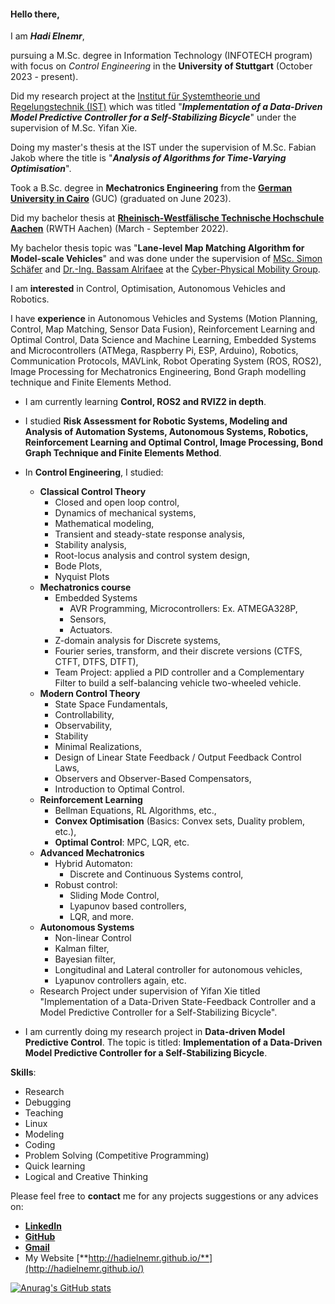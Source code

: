 #### Hello there, 
I am **_Hadi Elnemr_**,

pursuing a M.Sc. degree in Information Technology (INFOTECH program) with focus on _Control Engineering_ in the **University of Stuttgart** (October 2023 - present).

Did my research project at the [Institut für Systemtheorie und Regelungstechnik (IST)](https://www.ist.uni-stuttgart.de/) which was titled "**_Implementation of a Data-Driven Model Predictive Controller for a Self-Stabilizing Bicycle_**" under the supervision of M.Sc. Yifan Xie.

Doing my master's thesis at the IST under the supervision of M.Sc. Fabian Jakob where the title is "**_Analysis of Algorithms for Time-Varying Optimisation_**".

<!-- Grade: **1.3** German scale GPA (1.0-5.0) -->

Took a B.Sc. degree  in **Mechatronics Engineering** from the [**German University in Cairo**](https://www.guc.edu.eg/) (GUC) (graduated on June 2023).
<!-- Grade: **0.81** German scale GPA (0.7-5.0) -->

Did my bachelor thesis at [**Rheinisch-Westfälische Technische Hochschule Aachen**](https://www.rwth-aachen.de) (RWTH Aachen) (March - September 2022).

My bachelor thesis topic was "**Lane-level Map Matching Algorithm for Model-scale Vehicles**" and was done under the supervision of [MSc. Simon Schäfer](https://www.embedded.rwth-aachen.de/cms/embedded/Der-Lehrstuhl/Mitarbeiteruebersicht/~bfleef/Simon-Schaefer/lidx/1/) and [Dr.-Ing. Bassam Alrifaee](https://www.unibw.de/cas/team/univ-prof-dr-ing-bassam-alrifaee) at the [Cyber-Physical Mobility Group](https://cpm.embedded.rwth-aachen.de/).
<!-- Grade: **1.0** according to the German grading scale (1.0 - 5.0) -->

I am **interested** in Control, Optimisation, Autonomous Vehicles and Robotics.

I have **experience** in Autonomous Vehicles and Systems (Motion Planning, Control, Map Matching, Sensor Data Fusion), Reinforcement Learning and Optimal Control, Data Science and Machine Learning, Embedded Systems and Microcontrollers (ATMega, Raspberry Pi, ESP, Arduino), Robotics, Communication Protocols, MAVLink, Robot Operating System (ROS, ROS2), Image Processing for Mechatronics Engineering, Bond Graph modelling technique and Finite Elements Method.

* I am currently learning **Control, ROS2 and RVIZ2 in depth**.
<!-- * I am currently learning **Autonomous Vehicles Sensor Data Fusion, Communication and Control**. -->
<!-- * I am currently studying **Optimisation Techniques for Multi-cooperative Systems, Robotics, Advanced Mechatronics Engineering, Data Engineering and Sensor Technology**. -->
<!-- * I studied **Autonomous Systems, Reinforcement Learning and Optimal Control, Image Processing for Mechatronics Engineering, Bond Graph Technique and Finite Elements Method**. -->
* I studied **Risk Assessment for Robotic Systems, Modeling and Analysis of Automation Systems, Autonomous Systems, Robotics, Reinforcement Learning and Optimal Control, Image Processing, Bond Graph Technique and Finite Elements Method**.
* In **Control Engineering**, I studied:
  - **Classical Control Theory**
    - Closed and open loop control,
    - Dynamics of mechanical systems,
    - Mathematical modeling,
    - Transient and steady-state response analysis,
    - Stability analysis,
    - Root-locus analysis and control system design,
    - Bode Plots,
    - Nyquist Plots
  - **Mechatronics course**
    - Embedded Systems
      - AVR Programming, Microcontrollers: Ex. ATMEGA328P,
      - Sensors,
      - Actuators.
    - Z-domain analysis for Discrete systems,
    - Fourier series, transform, and their discrete versions (CTFS, CTFT, DTFS, DTFT),
    - Team Project: applied a PID controller and a Complementary Filter to build a self-balancing vehicle two-wheeled vehicle.
  - **Modern Control Theory**
    - State Space Fundamentals,
    - Controllability,
    - Observability,
    - Stability
    - Minimal Realizations,
    - Design of Linear State Feedback / Output Feedback Control Laws,
    - Observers and Observer-Based Compensators,
    - Introduction to Optimal Control.
  - **Reinforcement Learning**
    - Bellman Equations, RL Algorithms, etc., 
    - **Convex Optimisation** (Basics: Convex sets, Duality problem, etc.),
    - **Optimal Control**: MPC, LQR, etc.
  - **Advanced Mechatronics**
    - Hybrid Automaton:
      - Discrete and Continuous Systems control,
    - Robust control:
      - Sliding Mode Control,
      - Lyapunov based controllers,
      - LQR, and more.
  - **Autonomous Systems**
    - Non-linear Control
    - Kalman filter,
    - Bayesian filter,
    - Longitudinal and Lateral controller for autonomous vehicles,
    - Lyapunov controllers again, etc.
  - Research Project under supervision of Yifan Xie titled "Implementation of a Data-Driven State-Feedback Controller and a Model Predictive Controller for a Self-Stabilizing Bicycle". 
  
      
* I am currently doing my research project in **Data-driven Model Predictive Control**. The topic is titled: **Implementation of a Data-Driven Model Predictive Controller for a Self-Stabilizing Bicycle**.

**Skills**:
* Research
* Debugging
* Teaching
* Linux
* Modeling
* Coding
* Problem Solving (Competitive Programming)
* Quick learning
* Logical and Creative Thinking



Please feel free to **contact** me for any projects suggestions or any advices on: 
* [**LinkedIn**](https://www.linkedin.com/in/hadi-elnemr/)
* [**GitHub**](https://github.com/HadiElnemr)
* [**Gmail**](mailto:hadi.elnemr@gmail.com)
* My Website [**http://hadielnemr.github.io/**](http://hadielnemr.github.io/)

[![Anurag's GitHub stats](https://github-readme-stats.vercel.app/api?username=HadiElnemr&show_icons=true&theme=vision-friendly-dark)](https://github.com/anuraghazra/github-readme-stats)
